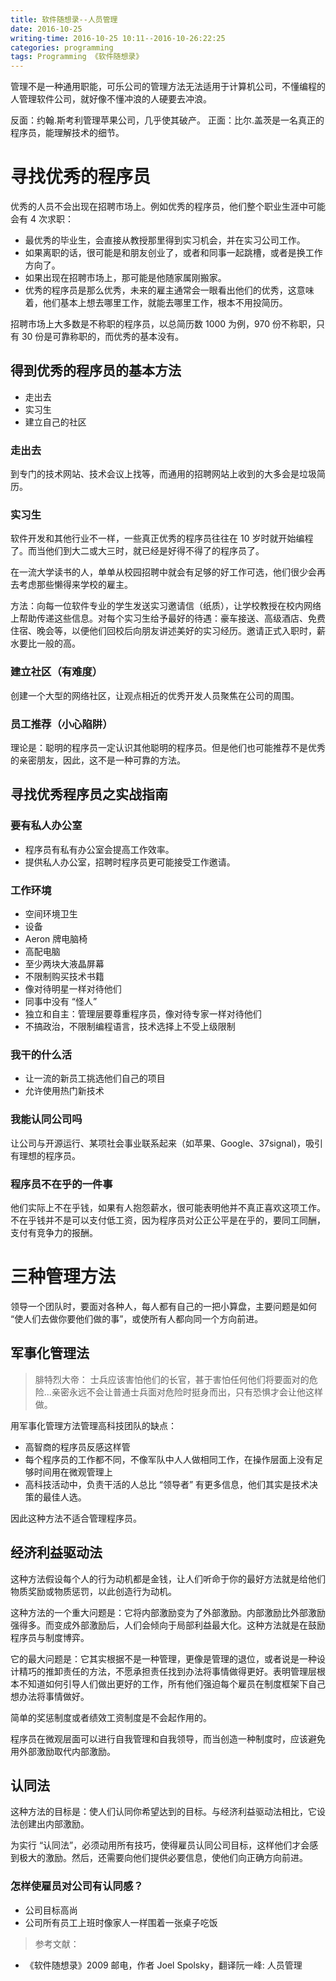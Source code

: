 ```yaml
---
title: 软件随想录--人员管理
date: 2016-10-25
writing-time: 2016-10-25 10:11--2016-10-26:22:25
categories: programming
tags: Programming 《软件随想录》
---
```


管理不是一种通用职能，可乐公司的管理方法无法适用于计算机公司，不懂编程的人管理软件公司，就好像不懂冲浪的人硬要去冲浪。

反面：约翰.斯考利管理苹果公司，几乎使其破产。
正面：比尔.盖茨是一名真正的程序员，能理解技术的细节。


# 寻找优秀的程序员

优秀的人员不会出现在招聘市场上。例如优秀的程序员，他们整个职业生涯中可能会有 4 次求职：

+ 最优秀的毕业生，会直接从教授那里得到实习机会，并在实习公司工作。
+ 如果离职的话，很可能是和朋友创业了，或者和同事一起跳槽，或者是换工作方向了。
+ 如果出现在招聘市场上，那可能是他随家属刚搬家。
+ 优秀的程序员是那么优秀，未来的雇主通常会一眼看出他们的优秀，这意味着，他们基本上想去哪里工作，就能去哪里工作，根本不用投简历。

招聘市场上大多数是不称职的程序员，以总简历数 1000 为例，970 份不称职，只有 30 份是可靠称职的，而优秀的基本没有。

## 得到优秀的程序员的基本方法

+ 走出去
+ 实习生
+ 建立自己的社区


### 走出去

到专门的技术网站、技术会议上找等，而通用的招聘网站上收到的大多会是垃圾简历。

### 实习生

软件开发和其他行业不一样，一些真正优秀的程序员往往在 10 岁时就开始编程了。而当他们到大二或大三时，就已经是好得不得了的程序员了。

在一流大学读书的人，单单从校园招聘中就会有足够的好工作可选，他们很少会再去考虑那些懒得来学校的雇主。

方法：向每一位软件专业的学生发送实习邀请信（纸质），让学校教授在校内网络上帮助传递这些信息。对每个实习生给予最好的待遇：豪车接送、高级酒店、免费住宿、晚会等，以便他们回校后向朋友讲述美好的实习经历。邀请正式入职时，薪水要比一般的高。

### 建立社区（有难度）

创建一个大型的网络社区，让观点相近的优秀开发人员聚焦在公司的周围。

### 员工推荐（小心陷阱）

理论是：聪明的程序员一定认识其他聪明的程序员。但是他们也可能推荐不是优秀的亲密朋友，因此，这不是一种可靠的方法。

## 寻找优秀程序员之实战指南

### 要有私人办公室

+ 程序员有私有办公室会提高工作效率。
+ 提供私人办公室，招聘时程序员更可能接受工作邀请。

### 工作环境

+ 空间环境卫生
+ 设备
+ Aeron 牌电脑椅
+ 高配电脑
+ 至少两块大液晶屏幕
+ 不限制购买技术书籍
+ 像对待明星一样对待他们
+ 同事中没有 “怪人”
+ 独立和自主：管理层要尊重程序员，像对待专家一样对待他们
+ 不搞政治，不限制编程语言，技术选择上不受上级限制

### 我干的什么活

+ 让一流的新员工挑选他们自己的项目
+ 允许使用热门新技术


### 我能认同公司吗

让公司与开源运行、某项社会事业联系起来（如苹果、Google、37signal)，吸引有理想的程序员。


### 程序员不在乎的一件事

他们实际上不在乎钱，如果有人抱怨薪水，很可能表明他并不真正喜欢这项工作。不在乎钱并不是可以支付低工资，因为程序员对公正公平是在乎的，要同工同酬，支付有竞争力的报酬。


# 三种管理方法

领导一个团队时，要面对各种人，每人都有自己的一把小算盘，主要问题是如何 “使人们去做你要他们做的事”，或使所有人都向同一个方向前进。

## 军事化管理法

> 腓特烈大帝： 士兵应该害怕他们的长官，甚于害怕任何他们将要面对的危险...亲密永远不会让普通士兵面对危险时挺身而出，只有恐惧才会让他这样做。

用军事化管理方法管理高科技团队的缺点：

+ 高智商的程序员反感这样管
+ 每个程序员的工作都不同，不像军队中人人做相同工作，在操作层面上没有足够时间用在微观管理上
+ 高科技活动中，负责干活的人总比 “领导者” 有更多信息，他们其实是技术决策的最佳人选。

因此这种方法不适合管理程序员。


## 经济利益驱动法

这种方法假设每个人的行为动机都是金钱，让人们听命于你的最好方法就是给他们物质奖励或物质惩罚，以此创造行为动机。

这种方法的一个重大问题是：它将内部激励变为了外部激励。内部激励比外部激励强得多。而变成外部激励后，人们会倾向于局部利益最大化。这种方法就是在鼓励程序员与制度博弈。

它的最大问题是：它其实根据不是一种管理，更像是管理的退位，或者说是一种设计精巧的推卸责任的方法，不愿承担责任找到办法将事情做得更好。表明管理层根本不知道如何引导人们做出更好的工作，所有他们强迫每个雇员在制度框架下自己想办法将事情做好。

简单的奖惩制度或者绩效工资制度是不会起作用的。

程序员在微观层面可以进行自我管理和自我领导，而当创造一种制度时，应该避免用外部激励取代内部激励。

## 认同法

这种方法的目标是：使人们认同你希望达到的目标。与经济利益驱动法相比，它设法创建出内部激励。

为实行 “认同法”，必须动用所有技巧，使得雇员认同公司目标，这样他们才会感到极大的激励。然后，还需要向他们提供必要信息，使他们向正确方向前进。

### 怎样使雇员对公司有认同感？

+ 公司目标高尚
+ 公司所有员工上班时像家人一样围着一张桌子吃饭


> 参考文献： 

+ 《软件随想录》2009 邮电，作者 Joel Spolsky，翻译阮一峰: 人员管理
